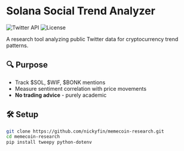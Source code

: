 # Solana Social Trend Analyzer

![Twitter API](https://img.shields.io/badge/Twitter_API-Read_Only-blue) 
![License](https://img.shields.io/badge/License-MIT-green)

A research tool analyzing public Twitter data for cryptocurrency trend patterns.

## 🔍 Purpose
- Track $SOL, $WIF, $BONK mentions
- Measure sentiment correlation with price movements
- **No trading advice** - purely academic

## 🛠️ Setup
```bash
git clone https://github.com/nickyfin/memecoin-research.git
cd memecoin-research
pip install tweepy python-dotenv
